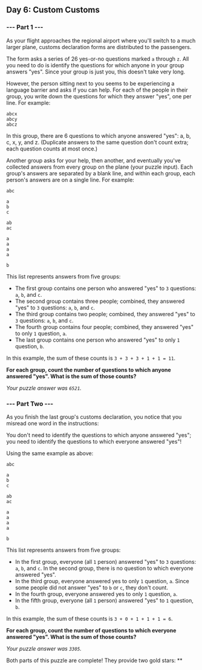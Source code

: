 ## Day 6: Custom Customs

### --- Part 1 ---

As your flight approaches the regional airport where you'll switch to a much larger plane, customs declaration forms are distributed to the passengers.

The form asks a series of 26 yes-or-no questions marked `a` through `z`. All you need to do is identify the questions for which anyone in your group answers "yes". Since your group is just you, this doesn't take very long.

However, the person sitting next to you seems to be experiencing a language barrier and asks if you can help. For each of the people in their group, you write down the questions for which they answer "yes", one per line. For example:

    abcx
    abcy
    abcz

In this group, there are 6 questions to which anyone answered "yes": a, b, c, x, y, and z. (Duplicate answers to the same question don't count extra; each question counts at most once.)

Another group asks for your help, then another, and eventually you've collected answers from every group on the plane (your puzzle input). Each group's answers are separated by a blank line, and within each group, each person's answers are on a single line. For example:

    abc

    a
    b
    c

    ab
    ac

    a
    a
    a
    a

    b

This list represents answers from five groups:

- The first group contains one person who answered "yes" to `3` questions: `a`, `b`, and `c`.
- The second group contains three people; combined, they answered "yes" to `3` questions: `a`, `b`, and `c`.
- The third group contains two people; combined, they answered "yes" to `3` questions: `a`, `b`, and `c`.
- The fourth group contains four people; combined, they answered "yes" to only `1` question, `a`.
- The last group contains one person who answered "yes" to only `1` question, `b`.

In this example, the sum of these counts is `3 + 3 + 3 + 1 + 1 = 11`.

**For each group, count the number of questions to which anyone answered "yes". What is the sum of those counts?**

*Your puzzle answer was `6521`.*

### --- Part Two ---

As you finish the last group's customs declaration, you notice that you misread one word in the instructions:

You don't need to identify the questions to which anyone answered "yes"; you need to identify the questions to which everyone answered "yes"!

Using the same example as above:

    abc

    a
    b
    c

    ab
    ac

    a
    a
    a
    a

    b

This list represents answers from five groups:

- In the first group, everyone (all `1` person) answered "yes" to `3` questions: `a`, `b`, and `c`.
    In the second group, there is no question to which everyone answered "yes".
- In the third group, everyone answered yes to only `1` question, `a`. Since some people did not answer "yes" to `b` or `c`, they don't count.
- In the fourth group, everyone answered yes to only `1` question, `a`.
- In the fifth group, everyone (all `1` person) answered "yes" to `1` question, `b`.

In this example, the sum of these counts is `3 + 0 + 1 + 1 + 1 = 6`.

**For each group, count the number of questions to which everyone answered "yes". What is the sum of those counts?**

*Your puzzle answer was `3305`.*

Both parts of this puzzle are complete! They provide two gold stars: **